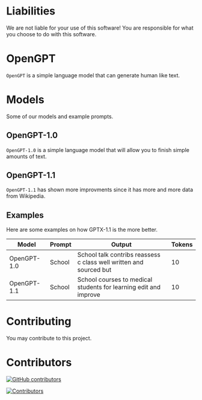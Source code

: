 # Liabilities
We are not liable for your use of this software! You are responsible for what you choose to do with this software.

# OpenGPT

`OpenGPT` is a simple language model that can generate human like text.

# Models
Some of our models and example prompts.

## OpenGPT-1.0

`OpenGPT-1.0` is a simple language model that will allow you to finish simple amounts of text.

## OpenGPT-1.1

`OpenGPT-1.1` has shown more improvments since it has more and more data from Wikipedia.

## Examples

Here are some examples on how GPTX-1.1 is the more better.

| Model | Prompt | Output | Tokens
| ---------- | -------- | -------- | ------
| OpenGPT-1.0 | School | School talk contribs reassess c class well written and sourced but | 10
| OpenGPT-1.1 | School | School courses to medical students for learning edit and improve | 10

# Contributing
You may contribute to this project.

# Contributors

[![GitHub contributors](https://img.shields.io/github/contributors/OpenGPT-Project/OpenGPT-1.svg)](https://github.com/OpenGPT-Project/OpenGPT-1/graphs/contributors)

[![Contributors](https://contrib.rocks/image?repo=OpenGPT-Project/OpenGPT-1)](https://github.com/OpenGPT-Project/OpenGPT-1/graphs/contributors)